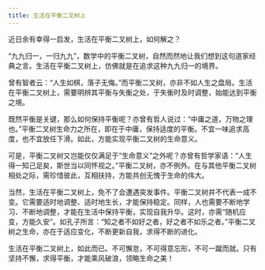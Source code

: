 ```yaml
---
title: 生活在平衡二叉树上
---
```


近日余有幸得一启发，生活在平衡二叉树上，如何解之？

“九九归一，一归九九”，数学中的平衡二叉树，自然而然地让我们想到这句道家经典之言。生活在平衡二叉树上，仿佛就是在追求这种九九归一的境界。

曾有智者云：“人生如棋，落子无悔。”而平衡二叉树，亦非不如人生之盘局。生活在平衡二叉树上，需要明辨其平衡与失衡之处，于失衡时及时调整，始能达到平衡之境。

既然平衡是关键，那么如何保持平衡呢？亦曾有哲人说过：“中庸之道，万物之理也。”平衡二叉树生命力之所在，即在于中庸，保持适度的平衡。不宜一味追求高度，也不宜放任下滑。如此，方能实现平衡二叉树的生命意义。

可是，平衡二叉树又岂能仅仅满足于“生命意义”之外呢？亦曾有哲学家语：“人生得一知己足矣，斯世当以同怀视之。”平衡二叉树，亦不例外。在与其他平衡二叉树相处之际，需珍惜彼此，互相扶持，方能共创无愧于生命的伟大。

当然，生活在平衡二叉树上，免不了会遭遇突发事件。平衡二叉树并不代表一成不变。它需要适时地调整、适时地生长，才能保持稳定。同样，人也需要不断地学习、不断地调整，才能在生活中保持平衡，实现自我升华。这时，亦需“随机应变，方能久安”。如孔子所言：“知之者不如好之者，好之者不如乐之者。”平衡二叉树之生命，亦在于适应变化，不断更新自我，求得不断的进化。

生活在平衡二叉树上，如此而已。不可懈怠，不可得意忘形，不可一蹴而就。只有坚持不懈，求得平衡，才能乘风破浪，领略生命之美！
